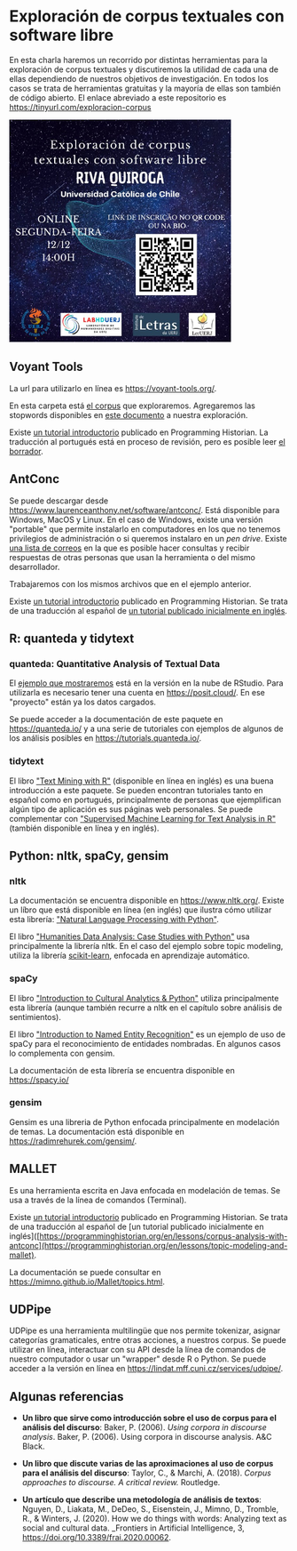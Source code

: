 # Exploración de corpus textuales con software libre

En esta charla haremos un recorrido por distintas herramientas para la exploración de corpus textuales y discutiremos la utilidad de cada una de ellas dependiendo de nuestros objetivos de investigación. En todos los casos se trata de herramientas gratuitas y la mayoría de ellas son también de código abierto. 
El enlace abreviado a este repositorio es <https://tinyurl.com/exploracion-corpus>

<img src="afiche.jpeg" width="400">


## Voyant Tools

La url para utilizarlo en línea es <https://voyant-tools.org/>.

En esta carpeta está [el corpus](https://www.dropbox.com/s/lir5wh7eiz7eovd/discursos.zip?dl=0) que exploraremos. 
Agregaremos las stopwords disponibles en [este documento](https://www.dropbox.com/s/7ub4mxtbt7bei1d/stopwords.txt?dl=0) a nuestra exploración. 

Existe [un tutorial introductorio](https://programminghistorian.org/es/lecciones/analisis-voyant-tools) publicado en Programming Historian. La traducción al portugués está en proceso de revisión, pero es posible leer [el borrador](http://programminghistorian.github.io/ph-submissions/pt/esbocos/traducoes/analise-corpus-voyant).

## AntConc

Se puede descargar desde <https://www.laurenceanthony.net/software/antconc/>. Está disponible para Windows, MacOS y Linux. En el caso de Windows, existe una versión "portable" que permite instalarlo en computadores en los que no tenemos privilegios de administración o si queremos instalaro en un _pen drive_. Existe [una lista de correos](https://groups.google.com/g/antconc) en la que es posible hacer consultas y recibir respuestas de otras personas que usan la herramienta o del mismo desarrollador. 

Trabajaremos con los mismos archivos que en el ejemplo anterior. 

Existe [un tutorial introductorio](https://programminghistorian.org/es/lecciones/analisis-de-corpus-con-antconc) publicado en Programming Historian. Se trata de una traducción al español de [un tutorial publicado inicialmente en inglés](https://programminghistorian.org/en/lessons/corpus-analysis-with-antconc). 

## R: quanteda y tidytext

### quanteda: Quantitative Analysis of Textual Data

El [ejemplo que mostraremos](https://posit.cloud/content/5128204) está en la versión en la nube de RStudio. Para utilizarla es necesario tener una cuenta en <https://posit.cloud/>. En ese "proyecto" están ya los datos cargados. 

Se puede acceder a la documentación de este paquete en <https://quanteda.io/> y a una serie de tutoriales con ejemplos de algunos de los análisis posibles en <https://tutorials.quanteda.io/>.

### tidytext

El libro ["Text Mining with R"](https://www.tidytextmining.com/) (disponible en línea en inglés) es una buena introducción a este paquete. Se pueden encontran tutoriales tanto en español como en portugués, principalmente de personas que ejemplifican algún tipo de aplicación es sus páginas web personales. Se puede complementar con ["Supervised Machine Learning for Text Analysis in R"](https://smltar.com/) (también disponible en línea y en inglés).

## Python: nltk, spaCy, gensim

### nltk

La documentación se encuentra disponible en <https://www.nltk.org/>. Existe un líbro que está disponible en línea (en inglés) que ilustra cómo utilizar esta librería: ["Natural Language Processing with Python"](https://www.nltk.org/book/).

El libro ["Humanities Data Analysis: Case Studies with Python"](https://www.humanitiesdataanalysis.org/) usa principalmente la librería nltk. En el caso del ejemplo sobre topic modeling, utiliza la librería [scikit-learn](https://scikit-learn.org/), enfocada en aprendizaje automático. 

### spaCy

El libro ["Introduction to Cultural Analytics & Python"](https://melaniewalsh.github.io/Intro-Cultural-Analytics/welcome.html) utiliza principalmente esta librería (aunque también recurre a nltk en el capítulo sobre análisis de sentimientos). 

El libro ["Introduction to Named Entity Recognition"](https://ner.pythonhumanities.com/intro.html) es un ejemplo de uso de spaCy para el reconocimiento de entidades nombradas. En algunos casos lo complementa con gensim. 

La documentación de esta librería se encuentra disponible en <https://spacy.io/>

### gensim

Gensim es una libreria de Python enfocada principalmente en modelación de temas. La documentación está disponible en <https://radimrehurek.com/gensim/>. 

## MALLET

Es una herramienta escrita en Java enfocada en modelación de temas. Se usa a través de la línea de comandos (Terminal). 

Existe [un tutorial introductorio](https://programminghistorian.org/es/lecciones/topic-modeling-y-mallet) publicado en Programming Historian. Se trata de una traducción al español de [un tutorial publicado inicialmente en inglés]([https://programminghistorian.org/en/lessons/corpus-analysis-with-antconc](https://programminghistorian.org/en/lessons/topic-modeling-and-mallet).

La documentación se puede consultar en <https://mimno.github.io/Mallet/topics.html>.

## UDPipe

UDPipe es una herramienta multilingüe que nos permite tokenizar, asignar categorías gramaticales, entre otras acciones, a nuestros corpus. Se puede utilizar en línea, interactuar con su API desde la línea de comandos de nuestro computador o usar un "wrapper" desde R o Python. 
Se puede acceder a la versión en línea en <https://lindat.mff.cuni.cz/services/udpipe/>. 

## Algunas referencias

- **Un libro que sirve como introducción sobre el uso de corpus para el análisis del discurso**: Baker, P. (2006). _Using corpora in discourse analysis_. Baker, P. (2006). Using corpora in discourse analysis. A&C Black.

- **Un libro que discute varias de las aproximaciones al uso de corpus para el análisis del discurso**: Taylor, C., & Marchi, A. (2018). _Corpus approaches to discourse. A critical review._ Routledge.

- **Un artículo que describe una metodología de análisis de textos**: Nguyen, D., Liakata, M., DeDeo, S., Eisenstein, J., Mimno, D., Tromble, R., & Winters, J. (2020). How we do things with words: Analyzing text as social and cultural data. _Frontiers in Artificial Intelligence, 3, <https://doi.org/10.3389/frai.2020.00062>.

